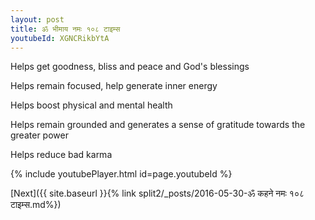 ```yaml
---
layout: post
title: ॐ भीमाय नमः १०८ टाइम्स
youtubeId: XGNCRikbYtA
---
```

 
 
Helps get goodness, bliss and peace and God's blessings
 
Helps remain focused, help generate inner energy 
 
Helps boost physical and mental health 
 
Helps remain grounded and generates a sense of gratitude towards the greater power 
 
Helps reduce bad karma
 
 
 
 


{% include youtubePlayer.html id=page.youtubeId %}
 
[Next]({{ site.baseurl }}{% link  split2/_posts/2016-05-30-ॐ कहने नमः १०८ टाइम्स.md%})
 
